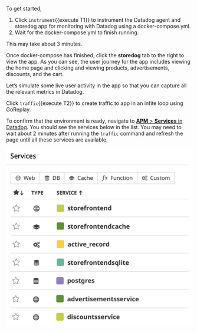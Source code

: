 To get started, 

1. Click `instrument`{{execute T1}} to instrument the Datadog agent and storedog app for monitoring with Datadog using a docker-compose.yml. 
2. Wait for the docker-compose.yml to finish running. 

This may take about 3 minutes. 

Once docker-compose has finished, click the **storedog** tab to the right to view the app. As you can see, the user journey for the app includes viewing the home page and clicking and viewing products, advertisements, discounts, and the cart.

Let’s simulate some live user activity in the app so that you can capture all the relevant metrics in Datadog. 

Click `traffic`{{execute T2}} to create traffic to app in an infite loop using GoReplay. 

To confirm that the environment is ready, navigate to <a href="https://app.datadoghq.com/apm/services" target="_datadog">**APM** > **Services** in Datadog</a>. You should see the services below in the list. You may need to wait about 2 minutes after running the `traffic` command and refresh the page until all these services are available.

![Service List](actionslos/assets/service-list.png)